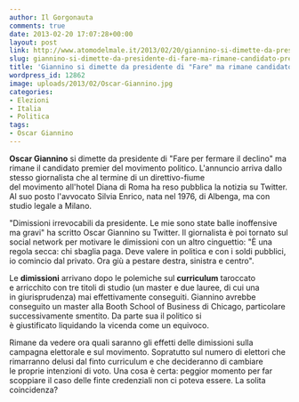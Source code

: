 ```yaml
---
author: Il Gorgonauta
comments: true
date: 2013-02-20 17:07:28+00:00
layout: post
link: http://www.atomodelmale.it/2013/02/20/giannino-si-dimette-da-presidente-di-fare-ma-rimane-candidato-premier/
slug: giannino-si-dimette-da-presidente-di-fare-ma-rimane-candidato-premier
title: 'Giannino si dimette da presidente di "Fare" ma rimane candidato premier '
wordpress_id: 12862
image: uploads/2013/02/Oscar-Giannino.jpg
categories:
- Elezioni
- Italia
- Politica
tags:
- Oscar Giannino
---
```


**Oscar Giannino** si dimette da presidente di "Fare per fermare il declino" ma rimane il candidato premier del movimento politico. L'annuncio arriva dallo stesso giornalista che al termine di un direttivo-fiume del movimento all'hotel Diana di Roma ha reso pubblica la notizia su Twitter. Al suo posto l'avvocato Silvia Enrico, nata nel 1976, di Albenga, ma con studio legale a Milano.

"Dimissioni irrevocabili da presidente. Le mie sono state balle inoffensive ma gravi" ha scritto Oscar Giannino su Twitter. Il giornalista è poi tornato sul social network per motivare le dimissioni con un altro cinguettio: "È una regola secca: chi sbaglia paga. Deve valere in politica e con i soldi pubblici, io comincio dal privato. Ora giù a pestare destra, sinistra e centro".

Le **dimissioni** arrivano dopo le polemiche sul **curriculum** taroccato e arricchito con tre titoli di studio (un master e due lauree, di cui una in giurisprudenza) mai effettivamente conseguiti. Giannino avrebbe conseguito un master alla Booth School of Business di Chicago, particolare successivamente smentito. Da parte sua il politico si è giustificato liquidando la vicenda come un equivoco.

Rimane da vedere ora quali saranno gli effetti delle dimissioni sulla campagna elettorale e sul movimento. Sopratutto sul numero di elettori che rimarranno delusi dal finto curriculum e che decideranno di cambiare le proprie intenzioni di voto. Una cosa è certa: peggior momento per far scoppiare il caso delle finte credenziali non ci poteva essere. La solita coincidenza?
